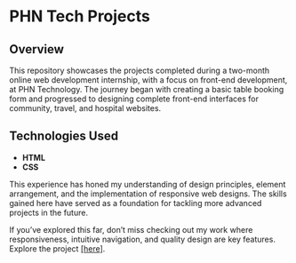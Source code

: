 # PHN Tech Projects

## Overview  
This repository showcases the projects completed during a two-month online web development internship, with a focus on front-end development, at PHN Technology. The journey began with creating a basic table booking form and progressed to designing complete front-end interfaces for community, travel, and hospital websites.

## Technologies Used  
- **HTML**  
- **CSS**  

This experience has honed my understanding of design principles, element arrangement, and the implementation of responsive web designs. The skills gained here have served as a foundation for tackling more advanced projects in the future.  

If you’ve explored this far, don’t miss checking out my work where responsiveness, intuitive navigation, and quality design are key features. Explore the project [[here]](https://github.com/namank6299/PennyJuice/).
